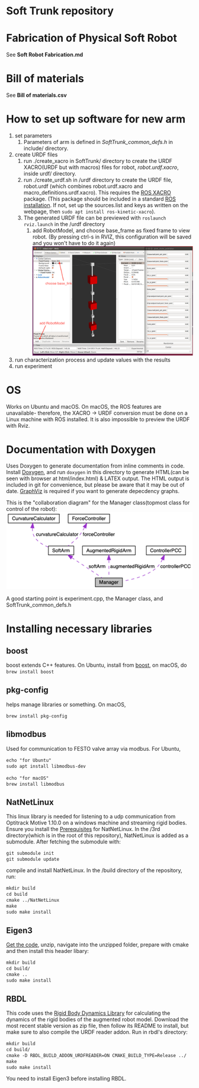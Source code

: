 # Soft Trunk repository
# Fabrication of Physical Soft Robot
See **Soft Robot Fabrication.md**

# Bill of materials
See **Bill of materials.csv**

# How to set up software for new arm
1. set parameters
    1. Parameters of arm is defined in *SoftTrunk_common_defs.h* in include/ directory.
1. create URDF files
    1. run ./create_xacro in SoftTrunk/ directory to create the URDF XACRO(URDF but with macros) files for robot, *robot.urdf.xacro*, inside urdf/ directory.
    1. run ./create_urdf.sh in /urdf directory to create the URDF file, robot.urdf (which combines robot.urdf.xacro and macro_definitions.urdf.xacro). 
    This requires the [ROS XACRO](http://wiki.ros.org/xacro) package. (This package should be included in a standard [ROS installation](http://wiki.ros.org/kinetic/Installation/Ubuntu). If not, set up the sources.list and keys as written on the webpage, then `sudo apt install ros-kinetic-xacro`).
    1. The generated URDF file can be previewed with `roslaunch rviz.launch` in the /urdf directory
        1. add RobotModel, and choose base_frame as fixed frame to view robot. (By pressing ctrl-s in RVIZ, this configuration will be saved and you won't have to do it again)
        ![](./img/rviz.png)
1. run characterization process and update values with the results
1. run experiment

# OS
Works on Ubuntu and macOS. On macOS, the ROS features are unavailable- therefore, the XACRO -> URDF conversion must be done on a Linux machine with ROS installed. It is also impossible to preview the URDF with Rviz.

# Documentation with Doxygen
Uses Doxygen to generate documentation from inline comments in code.
Install [Doxygen](http://www.doxygen.nl), and run `doxygen` in this directory to generate HTML(can be seen with browser at html/index.html) & LATEX output.
The HTML output is included in git for convenience, but please be aware that it may be out of date. 
[GraphViz](https://www.graphviz.org/download/) is required if you want to generate depecdency graphs. 

This is the "collaboration diagram" for the Manager class(topmost class for control of the robot):
![](img/collaboration_diagram.png)

A good starting point is experiment.cpp, the Manager class, and SoftTrunk_common_defs.h

# Installing necessary libraries
## boost
boost extends C++ features. On Ubuntu, install from [boost](https://www.boost.org/), on macOS, do `brew install boost`

## pkg-config
helps manage libraries or something. On macOS,
```
brew install pkg-config
```

## libmodbus
Used for communication to FESTO valve array via modbus. For Ubuntu, 
```
echo "for Ubuntu"
sudo apt install libmodbus-dev

echo "for macOS"
brew install libmodbus
```

## NatNetLinux
This linux library is needed for listening to a udp communication from Optitrack Motive 1.10.0 on a windows machine and streaming rigid bodies. Ensure you install the [Prerequisites](https://github.com/rocketman768/NatNetLinux) for NatNetLinux.
In the /3rd directory(which is in the root of this repository), NatNetLinux is added as a submodule. After fetching the submodule with:
```
git submodule init
git submodule update
```
compile and install NatNetLinux. In the /build directory of the repository, run:
```
mkdir build
cd build
cmake ../NatNetLinux
make
sudo make install
```
## Eigen3
[Get the code](http://eigen.tuxfamily.org/index.php?title=Main_Page), unzip, navigate into the unzipped folder, prepare with cmake and then install this header libary:
```
mkdir build
cd build/
cmake ..
sudo make install
```

## RBDL
This code uses the [Rigid Body Dynamics Library](https://rbdl.bitbucket.io/index.html) for calculating the dynamics of the rigid bodies of the augmented robot model.
Download the most recent stable version as zip file, then follow its README to install, but make sure to also compile the URDF reader addon. Run in rbdl's directory:
```
mkdir build
cd build/
cmake -D RBDL_BUILD_ADDON_URDFREADER=ON CMAKE_BUILD_TYPE=Release ../
make
sudo make install
```
You need to install Eigen3 before installing RBDL.